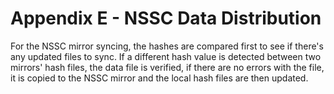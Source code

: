 # Appendix E - NSSC Data Distribution

For the NSSC mirror syncing, the hashes are compared first to see if there's any updated files to sync.
If a different hash value is detected between two mirrors' hash files, the data file is verified, 
if there are no errors with the file, it is copied to the NSSC mirror and the local hash files are then updated. 